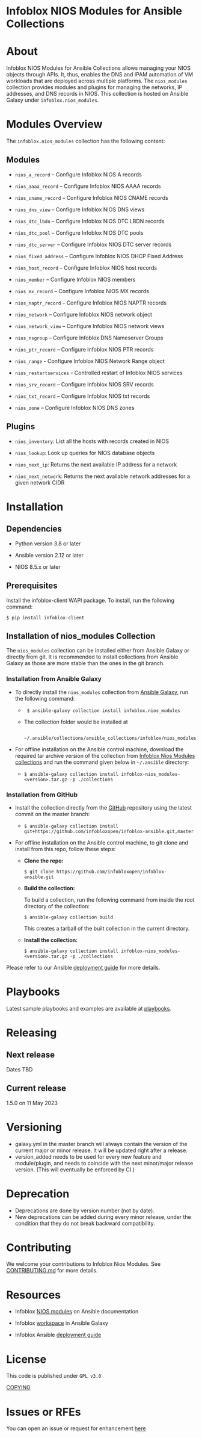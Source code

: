 # Infoblox NIOS Modules for Ansible Collections

About 
======

Infoblox NIOS Modules for Ansible Collections allows managing your NIOS objects
through APIs.
It, thus, enables the DNS and IPAM automation of VM workloads that are
deployed across multiple platforms. The `nios_modules` collection
provides modules and plugins for managing the networks, IP addresses,
and DNS records in NIOS. This collection is hosted on Ansible Galaxy
under `infoblox.nios_modules`.

Modules Overview
=================

The `infoblox.nios_modules` collection has the following content:

Modules
--------

-   `nios_a_record` – Configure Infoblox NIOS A records

-   `nios_aaaa_record` – Configure Infoblox NIOS AAAA records

-   `nios_cname_record` – Configure Infoblox NIOS CNAME records

-   `nios_dns_view` – Configure Infoblox NIOS DNS views

-   `nios_dtc_lbdn` – Configure Infoblox NIOS DTC LBDN records

-   `nios_dtc_pool` – Configure Infoblox NIOS DTC pools

-   `nios_dtc_server` – Configure Infoblox NIOS DTC server records

-   `nios_fixed_address` – Configure Infoblox NIOS DHCP Fixed Address

-   `nios_host_record` – Configure Infoblox NIOS host records

-   `nios_member` – Configure Infoblox NIOS members

-   `nios_mx_record` – Configure Infoblox NIOS MX records

-   `nios_naptr_record` – Configure Infoblox NIOS NAPTR records

-   `nios_network` – Configure Infoblox NIOS network object

-   `nios_network_view` – Configure Infoblox NIOS network views

-   `nios_nsgroup` – Configure Infoblox DNS Nameserver Groups

-   `nios_ptr_record` – Configure Infoblox NIOS PTR records

-   `nios_range` - Configure Infoblox NIOS Network Range object

-   `nios_restartservices` - Controlled restart of Infoblox NIOS services

-   `nios_srv_record` – Configure Infoblox NIOS SRV records

-   `nios_txt_record` – Configure Infoblox NIOS txt records

-   `nios_zone` – Configure Infoblox NIOS DNS zones

Plugins
--------

-   `nios_inventory`: List all the hosts with records created in NIOS

-   `nios_lookup`: Look up queries for NIOS database objects

-   `nios_next_ip`: Returns the next available IP address for a network

-   `nios_next_network`: Returns the next available network addresses
    for a given network CIDR

Installation 
=============

Dependencies
------------

-   Python version 3.8 or later

-   Ansible version 2.12 or later

-   NIOS 8.5.x or later

Prerequisites
-------------

Install the infoblox-client WAPI package. To install, run the following command:

```shell
$ pip install infoblox-client
```

Installation of nios_modules Collection
----------------------------------------

The `nios_modules` collection can be installed either from Ansible Galaxy
or directly from git. It is recommended to install collections from
Ansible Galaxy as those are more stable than the ones in the git
branch.

### Installation from Ansible Galaxy
- To directly install the `nios_modules` collection from [Ansible Galaxy](https://galaxy.ansible.com/infoblox/nios_modules), run the following command:
    - ```
       $ ansible-galaxy collection install infoblox.nios_modules
      ```
    - The collection folder would be installed at
      ```
       ~/.ansible/collections/ansible_collections/infoblox/nios_modules
      ```
      
- For offline installation on the Ansible control machine, download the required tar archive version of the collection from [Infoblox Nios Modules collections](https://galaxy.ansible.com/infoblox/nios_modules) and run the command given below in `~/.ansible` directory:
    - ```
      $ ansible-galaxy collection install infoblox-nios_modules-<version>.tar.gz -p ./collections
      ```

### Installation from GitHub
- Install the collection directly from the [GitHub](https://github.com/infobloxopen/infoblox-ansible) repository using the latest commit on the master branch:
    - ```
      $ ansible-galaxy collection install git+https://github.com/infobloxopen/infoblox-ansible.git,master
      ```

- For offline installation on the Ansible control machine, to git clone and install from this repo, follow these steps:

    -   **Clone the repo:**

        ```
        $ git clone https://github.com/infobloxopen/infoblox-ansible.git
        ```

    -   **Build the collection:**

        To build a collection, run the following command from inside the
        root directory of the collection:
        ```
        $ ansible-galaxy collection build
        ```
        This creates a tarball of the built collection in the current directory.

    -   **Install the collection:**

        ```
        $ ansible-galaxy collection install infoblox-nios_modules-<version>.tar.gz -p ./collections
        ```

Please refer to our Ansible [deployment 
guide](https://www.infoblox.com/wp-content/uploads/infoblox-deployment-guide-automate-infoblox-infrastructure-using-ansible.pdf)
for more details.

Playbooks
=========
Latest sample playbooks and examples are available at [playbooks](https://github.com/infobloxopen/infoblox-ansible/tree/master/playbooks).


Releasing
=========

Next release
---------------

Dates TBD

Current release
---------------

1.5.0 on 11 May 2023

Versioning
=========

-   galaxy.yml in the master branch will always contain the version of the current major or minor release. It will be updated right after a release.
-   version_added needs to be used for every new feature and module/plugin, and needs to coincide with the next minor/major release version. (This will eventually be enforced by CI.)

Deprecation
===========
-   Deprecations are done by version number (not by date).
-   New deprecations can be added during every minor release, under the condition that they do not break backward compatibility.

Contributing
============
We welcome your contributions to Infoblox Nios Modules. See 
[CONTRIBUTING.md](https://github.com/infobloxopen/infoblox-ansible/blob/master/CONTRIBUTING.md) for
more details.

Resources
=========

-   Infoblox [NIOS
    modules](https://docs.ansible.com/ansible/latest/scenario_guides/guide_infoblox.html)
    on Ansible documentation

-   Infoblox [workspace](https://galaxy.ansible.com/infoblox) in Ansible
    Galaxy

-   Infoblox Ansible [deployment
    guide](https://www.infoblox.com/wp-content/uploads/infoblox-deployment-guide-automate-infoblox-infrastructure-using-ansible.pdf)

License
=======

This code is published under `GPL v3.0`

[COPYING](https://github.com/infobloxopen/infoblox-ansible/blob/master/COPYING)

Issues or RFEs
===============
You can open an issue or request for enhancement
[here](https://github.com/infobloxopen/infoblox-ansible/issues)
